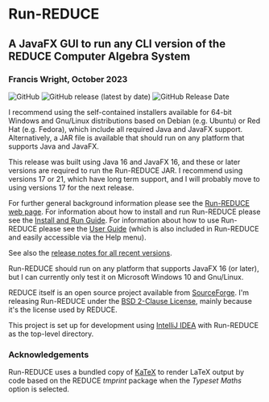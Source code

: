 # Run-REDUCE

## A JavaFX GUI to run any CLI version of the REDUCE Computer Algebra System

### Francis Wright, October 2023

![GitHub](https://img.shields.io/github/license/fjwright/Run-REDUCE)
![GitHub release (latest by date)](https://img.shields.io/github/v/release/fjwright/Run-REDUCE)
![GitHub Release Date](https://img.shields.io/github/release-date/fjwright/Run-REDUCE)

I recommend using the self-contained installers available for 64-bit
Windows and Gnu/Linux distributions based on Debian (e.g. Ubuntu) or
Red Hat (e.g. Fedora), which include all required Java and JavaFX
support. Alternatively, a JAR file is available that should run on
any platform that supports Java and JavaFX.

This release was built using Java 16 and JavaFX 16, and these or later
versions are required to run the Run-REDUCE JAR. I recommend using
versions 17 or 21, which have long term support, and I will probably
move to using versions 17 for the next release.

For further general background information please see the [Run-REDUCE
web page](https://fjwright.github.io/Run-REDUCE/). For information
about how to install and run Run-REDUCE please see the [Install and
Run Guide](https://fjwright.github.io/Run-REDUCE/InstallAndRun.html).
For information about how to use Run-REDUCE please see the [User
Guide](https://fjwright.github.io/Run-REDUCE/UserGuide.html) (which is
also included in Run-REDUCE and easily accessible via the Help menu).

See also the [release notes for all recent
versions](https://github.com/fjwright/Run-REDUCE/releases).

Run-REDUCE should run on any platform that supports JavaFX 16 (or
later), but I can currently only test it on Microsoft Windows 10 and
Gnu/Linux.

REDUCE itself is an open source project available from
[SourceForge](https://sourceforge.net/projects/reduce-algebra/). I'm
releasing Run-REDUCE under the [BSD 2-Clause License](LICENSE), mainly
because it's the license used by REDUCE.

This project is set up for development using [IntelliJ
IDEA](https://www.jetbrains.com/idea/) with Run-REDUCE as the
top-level directory.

### Acknowledgements

Run-REDUCE uses a bundled copy of [KaTeX](https://katex.org) to render
LaTeX output by code based on the REDUCE _tmprint_ package when the
_Typeset Maths_ option is selected.
